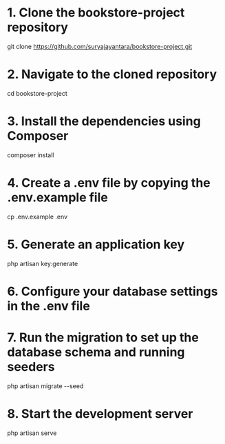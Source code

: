# 1. Clone the bookstore-project repository
git clone https://github.com/suryajayantara/bookstore-project.git

# 2. Navigate to the cloned repository
cd bookstore-project

# 3. Install the dependencies using Composer
composer install

# 4. Create a .env file by copying the .env.example file
cp .env.example .env

# 5. Generate an application key
php artisan key:generate

# 6. Configure your database settings in the .env file

# 7. Run the migration to set up the database schema and running seeders
php artisan migrate --seed

# 8. Start the development server
php artisan serve